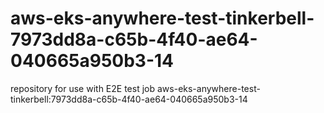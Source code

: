 # aws-eks-anywhere-test-tinkerbell-7973dd8a-c65b-4f40-ae64-040665a950b3-14
repository for use with E2E test job aws-eks-anywhere-test-tinkerbell:7973dd8a-c65b-4f40-ae64-040665a950b3-14
